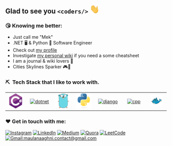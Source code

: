
## Glad to see you `<coders/>` <img src="https://raw.githubusercontent.com/ABSphreak/ABSphreak/master/gifs/Hi.gif" width="30px">
<img align="right" width="25%" alt="" src="https://miro.medium.com/v2/resize:fit:640/format:webp/0*F4t8-xz-b98ZcvEH.gif">

### 😘 Knowing me better:
- Just call me "Mek"
- .NET 🖥️ & Python 🐍 Software Engineer
- Check out [my profile](https://maulanaaghnii.github.io/)
- Investigate [my personal wiki](https://maulanaaghnii.github.io/wiki) if you need a some cheatsheet
- I am a journal & wiki lovers 📝
- Cities Skylines Sparker 🎮🏢



### ⛏️ &nbsp;<b>Tech Stack</b> that I like to work with.
<!-- 🛠 -->
<table>
  <tr>
    <td align="center" width="96">
      <a href="">
        <img src="./assets/csharp-original.svg" width="48" height="48" alt="csharp" />
      </a>
      <br>
    </td>
    <td align="center" width="96">
      <a href="">
        <img src="https://upload.wikimedia.org/wikipedia/commons/thumb/7/7d/Microsoft_.NET_logo.svg/1200px-Microsoft_.NET_logo.svg.png" width="75%" alt="dotnet" />
      </a>
      <br>
    </td>  
    <td align="center" width="96">
      <a href="">
        <img src="./assets/go-original.svg" width="48" height="48" alt="Golang" />
      </a>
      <br>
    </td>
    <td align="center" width="96">
      <a href="">
        <img src="./assets/python-original.svg" width="48" height="48" alt="Python" />
      </a>
      <br>
    </td>
    <td align="center" width="96">
      <a href="">
        <img src="https://upload.wikimedia.org/wikipedia/de/thumb/0/0e/Django-logo.svg/2560px-Django-logo.svg.png" width="100%" alt="django" />
      </a>
      <br>
    </td>
    <td align="center" width="96">
      <a href="">
        <img src="https://upload.wikimedia.org/wikipedia/commons/thumb/1/18/ISO_C%2B%2B_Logo.svg/800px-ISO_C%2B%2B_Logo.svg.png" width="70%" alt="cpp" />
      </a>
      <br>
    </td>    
    <td align="center" width="96"> 
      <a href="" >
        <img src="./assets/docker-original.svg" width="70%" alt="Docker" />
      </a>
      <br>
    </td>
  </tr>
</table>



### ❤️ Get in touch with me:
<!--[![Discord](https://img.shields.io/badge/Discord-%237289DA.svg?logo=discord&logoColor=white)](https://discord.gg/610988141892861976) --> 
<!-- [![Facebook](https://img.shields.io/badge/Facebook-%231877F2.svg?logo=Facebook&logoColor=white)](https://facebook.com/mclanaaghni)--> 
[![Instagram](https://img.shields.io/badge/Instagram-%23E4405F.svg?style=for-the-badge&logo=Instagram&logoColor=white)](https://instagram.com/maulanaaghnii) [![LinkedIn](https://img.shields.io/badge/linkedin-%230077B5.svg?style=for-the-badge&logo=linkedin&logoColor=white)](https://linkedin.com/in/maulanaaghnii) [![Medium](https://img.shields.io/badge/Medium-12100E?style=for-the-badge&logo=medium&logoColor=white)](https://medium.com/@maulanaaghnii) [![Quora](https://img.shields.io/badge/Quora-%23B92B27.svg?style=for-the-badge&logo=Quora&logoColor=white)](https://quora.com/profile/TB-Maulana-Aghni) [![LeetCode](https://img.shields.io/badge/LeetCode-000000?style=for-the-badge&logo=LeetCode&logoColor=#d16c06)](https://leetcode.com/maulanaaghnii/) [![Gmail:maulanaaghni.contact@gmail.com](https://img.shields.io/badge/Gmail-D14836?style=for-the-badge&logo=gmail&logoColor=white)](mailto:maulanaaghni.contact@gmail.com) <!-- [![YouTube](https://img.shields.io/badge/YouTube-%23FF0000.svg?logo=YouTube&logoColor=white)](https://youtube.com/c/Maulana Aghni)  -->



